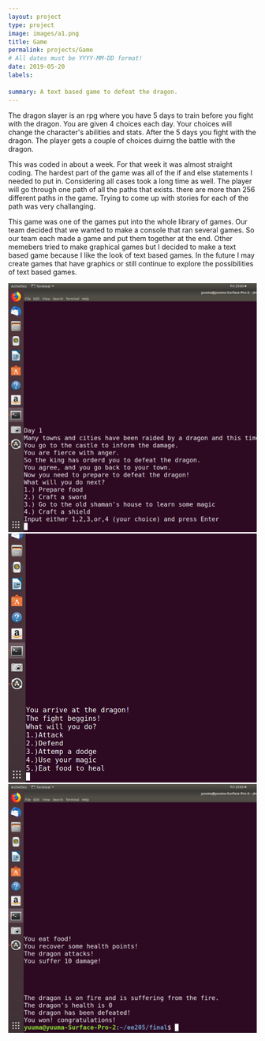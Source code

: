 ```yaml
---
layout: project
type: project
image: images/a1.png
title: Game
permalink: projects/Game
# All dates must be YYYY-MM-DD format!
date: 2019-05-20
labels:
  
summary: A text based game to defeat the dragon. 
---
```




The dragon slayer is an rpg where you have 5 days to train before you fight with the dragon. You are given 4 choices each day. Your choices will change the character's abilities and stats. After the 5 days you fight with the dragon. The player gets a couple of choices duirng the battle with the dragon. 

This was coded in about a week. For that week it was almost straight coding. The hardest part of the game was all of the if and else statements I needed to put in. Considering all cases took a long time as well. The player will go through one path of all the paths that exists. there are more than 256 different paths in the game. Trying to come up with stories for each of the path was very challanging.  

This game was one of the games put into the whole library of games. Our team decided that we wanted to make a console that ran several games. So our team each made a game and put them together at the end. Other memebers tried to make graphical games but I decided to make a text based game because I like the look of text based games. In the future I may create games that have graphics or still continue to explore the possibilities of text based games. 
 
<img class="ui medium right floated rounded image" src="../images/a2.png">
<img class="ui medium right floated rounded image" src="../images/a3.png">
<img class="ui medium right floated rounded image" src="../images/a4.png">

